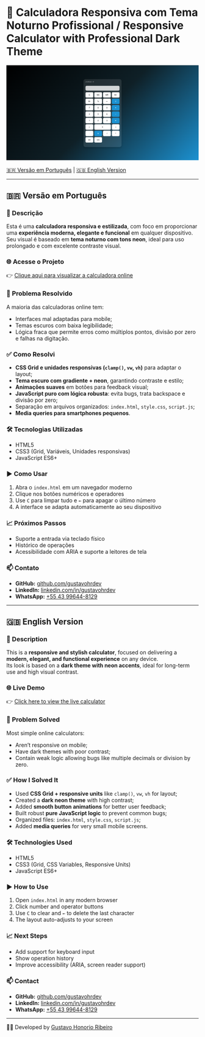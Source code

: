 # 🧮 Calculadora Responsiva com Tema Noturno Profissional / Responsive Calculator with Professional Dark Theme

![Print da Calculadora](images/print-calculator.png)

[🇧🇷 Versão em Português](#versao-em-portugues) | [🇬🇧 English Version](#english-version)

---

## 🇧🇷 Versão em Português
<a name="versao-em-portugues"></a>

### 📌 Descrição

Esta é uma **calculadora responsiva e estilizada**, com foco em proporcionar uma **experiência moderna, elegante e funcional** em qualquer dispositivo.  
Seu visual é baseado em **tema noturno com tons neon**, ideal para uso prolongado e com excelente contraste visual.

### 🌐 Acesse o Projeto  
👉 [Clique aqui para visualizar a calculadora online](https://gustavohrdev.github.io/Calculadora-Responsiva-/)

### 🧠 Problema Resolvido

A maioria das calculadoras online tem:
- Interfaces mal adaptadas para mobile;
- Temas escuros com baixa legibilidade;
- Lógica fraca que permite erros como múltiplos pontos, divisão por zero e falhas na digitação.

### ✅ Como Resolvi

- **CSS Grid e unidades responsivas (`clamp()`, `vw`, `vh`)** para adaptar o layout;
- **Tema escuro com gradiente + neon**, garantindo contraste e estilo;
- **Animações suaves** em botões para feedback visual;
- **JavaScript puro com lógica robusta**: evita bugs, trata backspace e divisão por zero;
- Separação em arquivos organizados: `index.html`, `style.css`, `script.js`;
- **Media queries para smartphones pequenos**.

### 🛠 Tecnologias Utilizadas

- HTML5  
- CSS3 (Grid, Variáveis, Unidades responsivas)  
- JavaScript ES6+

### ▶️ Como Usar

1. Abra o `index.html` em um navegador moderno  
2. Clique nos botões numéricos e operadores  
3. Use `C` para limpar tudo e `←` para apagar o último número  
4. A interface se adapta automaticamente ao seu dispositivo

### 📈 Próximos Passos

- Suporte a entrada via teclado físico  
- Histórico de operações  
- Acessibilidade com ARIA e suporte a leitores de tela

### 📫 Contato

- **GitHub:** [github.com/gustavohrdev](https://github.com/gustavohrdev)  
- **LinkedIn:** [linkedin.com/in/gustavohrdev](https://www.linkedin.com/in/gustavohrdev)  
- **WhatsApp:** [+55 43 99644-8129](https://wa.me/5543996448129)  

---

## 🇬🇧 English Version
<a name="english-version"></a>

### 📌 Description

This is a **responsive and stylish calculator**, focused on delivering a **modern, elegant, and functional experience** on any device.  
Its look is based on a **dark theme with neon accents**, ideal for long-term use and high visual contrast.

### 🌐 Live Demo  
👉 [Click here to view the live calculator](https://gustavohrdev.github.io/Calculadora-Responsiva-/)

### 🧠 Problem Solved

Most simple online calculators:
- Aren’t responsive on mobile;
- Have dark themes with poor contrast;
- Contain weak logic allowing bugs like multiple decimals or division by zero.

### ✅ How I Solved It

- Used **CSS Grid + responsive units** like `clamp()`, `vw`, `vh` for layout;
- Created a **dark neon theme** with high contrast;
- Added **smooth button animations** for better user feedback;
- Built robust **pure JavaScript logic** to prevent common bugs;
- Organized files: `index.html`, `style.css`, `script.js`;
- Added **media queries** for very small mobile screens.

### 🛠 Technologies Used

- HTML5  
- CSS3 (Grid, CSS Variables, Responsive Units)  
- JavaScript ES6+

### ▶️ How to Use

1. Open `index.html` in any modern browser  
2. Click number and operator buttons  
3. Use `C` to clear and `←` to delete the last character  
4. The layout auto-adjusts to your screen

### 📈 Next Steps

- Add support for keyboard input  
- Show operation history  
- Improve accessibility (ARIA, screen reader support)

### 📫 Contact

- **GitHub:** [github.com/gustavohrdev](https://github.com/gustavohrdev)  
- **LinkedIn:** [linkedin.com/in/gustavohrdev](https://www.linkedin.com/in/gustavohrdev)  
- **WhatsApp:** [+55 43 99644-8129](https://wa.me/5543996448129)  

---

🧑‍💻 Developed by [Gustavo Honorio Ribeiro](https://www.linkedin.com/in/gustavohrdev/)
